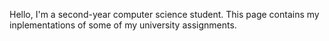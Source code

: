 Hello, I'm a second-year computer science student. This page contains my inplementations of some of my university assignments.
